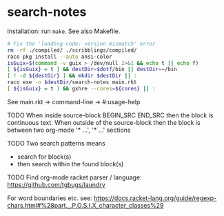 search-notes
============
Installation: run `make`. See also Makefile.
```bash
# Fix the 'loading code: version mismatch' error
rm -rf ./compiled/ ./scribblings/compiled/
raco pkg install --auto ansi-color
isGuix=$(command -v guix > /dev/null 2>&1 && echo t || echo f)
[ ${isGuix} = t ] && destDir=$dotf/bin || destDir=~/bin
[ ! -d ${destDir} ] && mkdir $destDir || :
raco exe -o $destDir/search-notes main.rkt
[ ${isGuix} = t ] && gxhre --cores=${cores} || :
```

See main.rkt -> command-line -> #:usage-help

TODO When inside source-block BEGIN\_SRC END\_SRC then the block is continuous text.
When outside of the source-block then the block is between two org-mode '* ...',
'* ...' sections

TODO Two search patterns means
- search for block(s)
- then search within the found block(s)

TODO Find org-mode racket parser / language: https://github.com/tgbugs/laundry

For word boundaries etc. see:
https://docs.racket-lang.org/guide/regexp-chars.html#%28part._.P.O.S.I.X_character_classes%29
